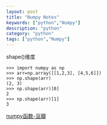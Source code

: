 ```yaml
---
layout: post
title: "Numpy Notes"
keywords: ["python","Numpy"]
description: "python"
category: "python"
tags: ["python","Numpy"]
---
```


shape()维度

```
>>> import numpy as np
>>> arr=np.array([[1,2,3], [4,5,6]])
>>> np.shape(arr)
(2, 3)
>>> np.shape(arr)[0]
2
>>> np.shape(arr)[1]
3
```

[numpy函数-豆瓣](http://www.douban.com/note/363857295/)
